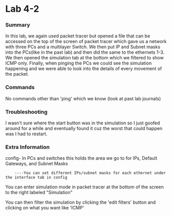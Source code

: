 # Lab 4-2

### Summary
In this lab, we again used packet tracer but opened a file that can be accessed on the top of the screen of packet tracer which gave us a network with three PCs and a multilayer Switch. We then put IP and Subnet masks into the PCs(like in the past lab) and then did the same to the ethernets 1-3. We then opened the simulation tab at the bottom which we filtered to show ICMP only. Finally, when pinging the PCs we could see the simulation happening and we were able to look into the details of every movement of the packet.

### Commands 
No commands other than 'ping' which we know (look at past lab journals)

### Troubleshooting 
I wasn't sure where the start button was in the simulation so I just goofed around for a while and eventually found it cuz the worst that could happen was I had to restart.

### Extra Information
config- In PCs and switches this holds the area we go to for IPs, Default Gateways, and Subnet Masks

        ----You can set different IPs/subnet masks for each ethernet under the interface tab in config

You can enter simulation mode in packet tracer at the bottom of the screen to the right labeled "Simulation"

You can then filter the simulation by clicking the 'edit filters' button and clicking on what you want like 'ICMP'
